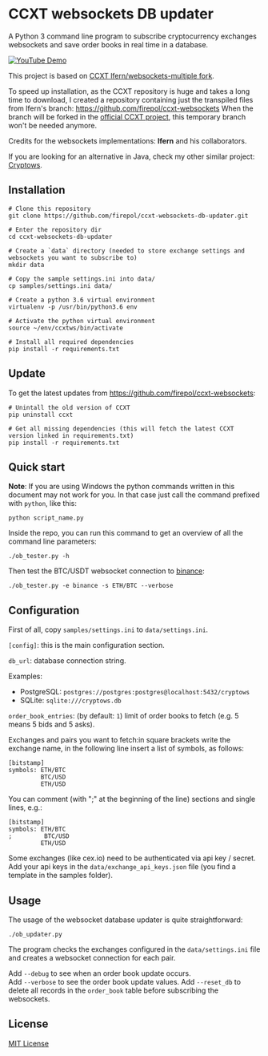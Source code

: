 # CCXT websockets DB updater

A Python 3 command line program to subscribe cryptocurrency exchanges websockets and save order books in real time in a database.

[![YouTube Demo](https://img.youtube.com/vi/0UIvIBUiqQQ/0.jpg)](https://www.youtube.com/watch?v=0UIvIBUiqQQ)

This project is based on [CCXT lfern/websockets-multiple fork](https://github.com/lfern/ccxt/tree/feature/websockets-multiple).

To speed up installation, as the CCXT repository is huge and takes a long time to download, I created a repository containing just the transpiled files from lfern's branch: https://github.com/firepol/ccxt-websockets
When the branch will be forked in the [official CCXT project](https://github.com/ccxt/ccxt), this temporary branch won't be needed anymore.

Credits for the websockets implementations: **lfern** and his collaborators.

If you are looking for an alternative in Java, check my other similar project: [Cryptows](https://github.com/firepol/crypto-websockets).

## Installation

```
# Clone this repository
git clone https://github.com/firepol/ccxt-websockets-db-updater.git

# Enter the repository dir
cd ccxt-websockets-db-updater

# Create a `data` directory (needed to store exchange settings and websockets you want to subscribe to)
mkdir data

# Copy the sample settings.ini into data/
cp samples/settings.ini data/

# Create a python 3.6 virtual environment
virtualenv -p /usr/bin/python3.6 env

# Activate the python virtual environment
source ~/env/ccxtws/bin/activate

# Install all required dependencies
pip install -r requirements.txt

```

## Update

To get the latest updates from https://github.com/firepol/ccxt-websockets:

```
# Unintall the old version of CCXT
pip uninstall ccxt

# Get all missing dependencies (this will fetch the latest CCXT version linked in requirements.txt)
pip install -r requirements.txt
```

## Quick start

**Note**: If you are using Windows the python commands written in this document may not work for you. In that case just call the command prefixed with `python`, like this:

```
python script_name.py
```


Inside the repo, you can run this command to get an overview of all the command line parameters:

```
./ob_tester.py -h
```

Then test the BTC/USDT websocket connection to [binance](https://www.binance.com/?ref=15877893):

```
./ob_tester.py -e binance -s ETH/BTC --verbose
```

## Configuration

First of all, copy `samples/settings.ini` to `data/settings.ini`.

`[config]`: this is the main configuration section.

`db_url`: database connection string.

Examples:
- PostgreSQL: `postgres://postgres:postgres@localhost:5432/cryptows`
- SQLite: `sqlite:///cryptows.db`

`order_book_entries`: (by default: `1`) limit of order books to fetch (e.g. 5 means 5 bids and 5 asks).

Exchanges and pairs you want to fetch:in square brackets write the exchange name, in the following line insert a list of symbols, as follows:

```
[bitstamp]
symbols: ETH/BTC
         BTC/USD
         ETH/USD
```

You can comment (with ";" at the beginning of the line) sections and single lines, e.g.:

```
[bitstamp]
symbols: ETH/BTC
;         BTC/USD
         ETH/USD
```

Some exchanges (like cex.io) need to be authenticated via api key / secret. Add your api keys in the `data/exchange_api_keys.json` file (you find a template in the samples folder).

## Usage

The usage of the websocket database updater is quite straightforward:

```
./ob_updater.py
``` 

The program checks the exchanges configured in the `data/settings.ini` file and creates a websocket connection for each pair.

Add `--debug` to see when an order book update occurs.  
Add `--verbose` to see the order book update values.
Add `--reset_db` to delete all records in the `order_book` table before subscribing the websockets.

## License

[MIT License](LICENSE)
